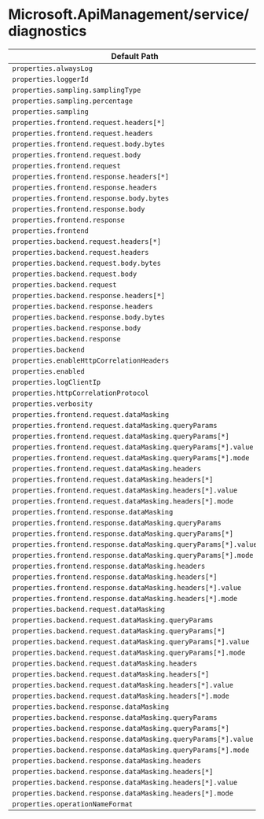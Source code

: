 # Microsoft.ApiManagement/service/diagnostics

| Default Path | Alias |
|---|---|
| `properties.alwaysLog` | `Microsoft.ApiManagement/service/diagnostics/alwaysLog` |
| `properties.loggerId` | `Microsoft.ApiManagement/service/diagnostics/loggerId` |
| `properties.sampling.samplingType` | `Microsoft.ApiManagement/service/diagnostics/sampling.samplingType` |
| `properties.sampling.percentage` | `Microsoft.ApiManagement/service/diagnostics/sampling.percentage` |
| `properties.sampling` | `Microsoft.ApiManagement/service/diagnostics/sampling` |
| `properties.frontend.request.headers[*]` | `Microsoft.ApiManagement/service/diagnostics/frontend.request.headers[*]` |
| `properties.frontend.request.headers` | `Microsoft.ApiManagement/service/diagnostics/frontend.request.headers` |
| `properties.frontend.request.body.bytes` | `Microsoft.ApiManagement/service/diagnostics/frontend.request.body.bytes` |
| `properties.frontend.request.body` | `Microsoft.ApiManagement/service/diagnostics/frontend.request.body` |
| `properties.frontend.request` | `Microsoft.ApiManagement/service/diagnostics/frontend.request` |
| `properties.frontend.response.headers[*]` | `Microsoft.ApiManagement/service/diagnostics/frontend.response.headers[*]` |
| `properties.frontend.response.headers` | `Microsoft.ApiManagement/service/diagnostics/frontend.response.headers` |
| `properties.frontend.response.body.bytes` | `Microsoft.ApiManagement/service/diagnostics/frontend.response.body.bytes` |
| `properties.frontend.response.body` | `Microsoft.ApiManagement/service/diagnostics/frontend.response.body` |
| `properties.frontend.response` | `Microsoft.ApiManagement/service/diagnostics/frontend.response` |
| `properties.frontend` | `Microsoft.ApiManagement/service/diagnostics/frontend` |
| `properties.backend.request.headers[*]` | `Microsoft.ApiManagement/service/diagnostics/backend.request.headers[*]` |
| `properties.backend.request.headers` | `Microsoft.ApiManagement/service/diagnostics/backend.request.headers` |
| `properties.backend.request.body.bytes` | `Microsoft.ApiManagement/service/diagnostics/backend.request.body.bytes` |
| `properties.backend.request.body` | `Microsoft.ApiManagement/service/diagnostics/backend.request.body` |
| `properties.backend.request` | `Microsoft.ApiManagement/service/diagnostics/backend.request` |
| `properties.backend.response.headers[*]` | `Microsoft.ApiManagement/service/diagnostics/backend.response.headers[*]` |
| `properties.backend.response.headers` | `Microsoft.ApiManagement/service/diagnostics/backend.response.headers` |
| `properties.backend.response.body.bytes` | `Microsoft.ApiManagement/service/diagnostics/backend.response.body.bytes` |
| `properties.backend.response.body` | `Microsoft.ApiManagement/service/diagnostics/backend.response.body` |
| `properties.backend.response` | `Microsoft.ApiManagement/service/diagnostics/backend.response` |
| `properties.backend` | `Microsoft.ApiManagement/service/diagnostics/backend` |
| `properties.enableHttpCorrelationHeaders` | `Microsoft.ApiManagement/service/diagnostics/enableHttpCorrelationHeaders` |
| `properties.enabled` | `Microsoft.ApiManagement/service/diagnostics/enabled` |
| `properties.logClientIp` | `Microsoft.ApiManagement/service/diagnostics/logClientIp` |
| `properties.httpCorrelationProtocol` | `Microsoft.ApiManagement/service/diagnostics/httpCorrelationProtocol` |
| `properties.verbosity` | `Microsoft.ApiManagement/service/diagnostics/verbosity` |
| `properties.frontend.request.dataMasking` | `Microsoft.ApiManagement/service/diagnostics/frontend.request.dataMasking` |
| `properties.frontend.request.dataMasking.queryParams` | `Microsoft.ApiManagement/service/diagnostics/frontend.request.dataMasking.queryParams` |
| `properties.frontend.request.dataMasking.queryParams[*]` | `Microsoft.ApiManagement/service/diagnostics/frontend.request.dataMasking.queryParams[*]` |
| `properties.frontend.request.dataMasking.queryParams[*].value` | `Microsoft.ApiManagement/service/diagnostics/frontend.request.dataMasking.queryParams[*].value` |
| `properties.frontend.request.dataMasking.queryParams[*].mode` | `Microsoft.ApiManagement/service/diagnostics/frontend.request.dataMasking.queryParams[*].mode` |
| `properties.frontend.request.dataMasking.headers` | `Microsoft.ApiManagement/service/diagnostics/frontend.request.dataMasking.headers` |
| `properties.frontend.request.dataMasking.headers[*]` | `Microsoft.ApiManagement/service/diagnostics/frontend.request.dataMasking.headers[*]` |
| `properties.frontend.request.dataMasking.headers[*].value` | `Microsoft.ApiManagement/service/diagnostics/frontend.request.dataMasking.headers[*].value` |
| `properties.frontend.request.dataMasking.headers[*].mode` | `Microsoft.ApiManagement/service/diagnostics/frontend.request.dataMasking.headers[*].mode` |
| `properties.frontend.response.dataMasking` | `Microsoft.ApiManagement/service/diagnostics/frontend.response.dataMasking` |
| `properties.frontend.response.dataMasking.queryParams` | `Microsoft.ApiManagement/service/diagnostics/frontend.response.dataMasking.queryParams` |
| `properties.frontend.response.dataMasking.queryParams[*]` | `Microsoft.ApiManagement/service/diagnostics/frontend.response.dataMasking.queryParams[*]` |
| `properties.frontend.response.dataMasking.queryParams[*].value` | `Microsoft.ApiManagement/service/diagnostics/frontend.response.dataMasking.queryParams[*].value` |
| `properties.frontend.response.dataMasking.queryParams[*].mode` | `Microsoft.ApiManagement/service/diagnostics/frontend.response.dataMasking.queryParams[*].mode` |
| `properties.frontend.response.dataMasking.headers` | `Microsoft.ApiManagement/service/diagnostics/frontend.response.dataMasking.headers` |
| `properties.frontend.response.dataMasking.headers[*]` | `Microsoft.ApiManagement/service/diagnostics/frontend.response.dataMasking.headers[*]` |
| `properties.frontend.response.dataMasking.headers[*].value` | `Microsoft.ApiManagement/service/diagnostics/frontend.response.dataMasking.headers[*].value` |
| `properties.frontend.response.dataMasking.headers[*].mode` | `Microsoft.ApiManagement/service/diagnostics/frontend.response.dataMasking.headers[*].mode` |
| `properties.backend.request.dataMasking` | `Microsoft.ApiManagement/service/diagnostics/backend.request.dataMasking` |
| `properties.backend.request.dataMasking.queryParams` | `Microsoft.ApiManagement/service/diagnostics/backend.request.dataMasking.queryParams` |
| `properties.backend.request.dataMasking.queryParams[*]` | `Microsoft.ApiManagement/service/diagnostics/backend.request.dataMasking.queryParams[*]` |
| `properties.backend.request.dataMasking.queryParams[*].value` | `Microsoft.ApiManagement/service/diagnostics/backend.request.dataMasking.queryParams[*].value` |
| `properties.backend.request.dataMasking.queryParams[*].mode` | `Microsoft.ApiManagement/service/diagnostics/backend.request.dataMasking.queryParams[*].mode` |
| `properties.backend.request.dataMasking.headers` | `Microsoft.ApiManagement/service/diagnostics/backend.request.dataMasking.headers` |
| `properties.backend.request.dataMasking.headers[*]` | `Microsoft.ApiManagement/service/diagnostics/backend.request.dataMasking.headers[*]` |
| `properties.backend.request.dataMasking.headers[*].value` | `Microsoft.ApiManagement/service/diagnostics/backend.request.dataMasking.headers[*].value` |
| `properties.backend.request.dataMasking.headers[*].mode` | `Microsoft.ApiManagement/service/diagnostics/backend.request.dataMasking.headers[*].mode` |
| `properties.backend.response.dataMasking` | `Microsoft.ApiManagement/service/diagnostics/backend.response.dataMasking` |
| `properties.backend.response.dataMasking.queryParams` | `Microsoft.ApiManagement/service/diagnostics/backend.response.dataMasking.queryParams` |
| `properties.backend.response.dataMasking.queryParams[*]` | `Microsoft.ApiManagement/service/diagnostics/backend.response.dataMasking.queryParams[*]` |
| `properties.backend.response.dataMasking.queryParams[*].value` | `Microsoft.ApiManagement/service/diagnostics/backend.response.dataMasking.queryParams[*].value` |
| `properties.backend.response.dataMasking.queryParams[*].mode` | `Microsoft.ApiManagement/service/diagnostics/backend.response.dataMasking.queryParams[*].mode` |
| `properties.backend.response.dataMasking.headers` | `Microsoft.ApiManagement/service/diagnostics/backend.response.dataMasking.headers` |
| `properties.backend.response.dataMasking.headers[*]` | `Microsoft.ApiManagement/service/diagnostics/backend.response.dataMasking.headers[*]` |
| `properties.backend.response.dataMasking.headers[*].value` | `Microsoft.ApiManagement/service/diagnostics/backend.response.dataMasking.headers[*].value` |
| `properties.backend.response.dataMasking.headers[*].mode` | `Microsoft.ApiManagement/service/diagnostics/backend.response.dataMasking.headers[*].mode` |
| `properties.operationNameFormat` | `Microsoft.ApiManagement/service/diagnostics/operationNameFormat` |

